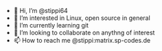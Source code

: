 - 👋 Hi, I’m @stippi64
- 👀 I’m interested in Linux, open source in general
- 🌱 I’m currently learning git
- 💞️ I’m looking to collaborate on anythng of interest
- 📫 How to reach me @stippi:matrix.sp-codes.de

<!---
stippi64/stippi64 is a ✨ special ✨ repository because its `README.md` (this file) appears on your GitHub profile.
You can click the Preview link to take a look at your changes.
--->
